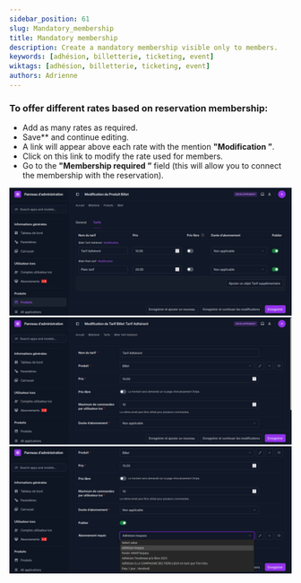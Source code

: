 ```yaml
---
sidebar_position: 61
slug: Mandatory_membership
title: Mandatory membership
description: Create a mandatory membership visible only to members.
keywords: [adhésion, billetterie, ticketing, event]
wiktags: [adhésion, billetterie, ticketing, event]
authors: Adrienne
---
```


### To offer different rates based on reservation membership:  

- Add as many rates as required.  
- Save** and continue editing.  
- A link will appear above each rate with the mention **"Modification ”**.  
- Click on this link to modify the rate used for members.  
- Go to the **"Membership required ”** field (this will allow you to connect the membership with the reservation).  

![](/img/adhesion6.png)
![](/img/adhesion7.png)
![](/img/adhesion8.png)


